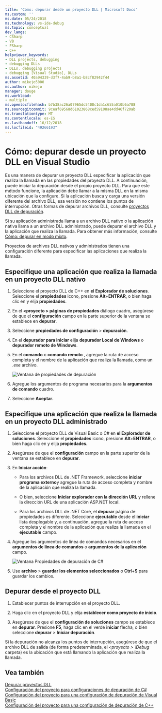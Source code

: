 ```yaml
---
title: 'Cómo: depurar desde un proyecto DLL | Microsoft Docs'
ms.custom: ''
ms.date: 05/24/2018
ms.technology: vs-ide-debug
ms.topic: conceptual
dev_langs:
- CSharp
- VB
- FSharp
- C++
helpviewer_keywords:
- DLL projects, debugging
- debugging DLLs
- DLLs, debugging projects
- debugging [Visual Studio], DLLs
ms.assetid: 40a94339-d3f7-4ab9-b8a1-b8cf82942f44
author: mikejo5000
ms.author: mikejo
manager: douge
ms.workload:
- multiple
ms.openlocfilehash: b7b38ac26a07965dc5408c1da1c655a010b6a788
ms.sourcegitcommit: 9ceaf69568d61023868ced59108ae4dd46f720ab
ms.translationtype: MT
ms.contentlocale: es-ES
ms.lasthandoff: 10/12/2018
ms.locfileid: "49266193"
---
```

# <a name="how-to-debug-from-a-dll-project-in-visual-studio"></a>Cómo: depurar desde un proyecto DLL en Visual Studio

Es una manera de depurar un proyecto DLL especificar la aplicación que realiza la llamada en las propiedades del proyecto DLL. A continuación, puede iniciar la depuración desde el propio proyecto DLL. Para que este método funcione, la aplicación debe llamar a la misma DLL en la misma ubicación que la configure. Si la aplicación busca y carga una versión diferente del archivo DLL, esa versión no contiene los puntos de interrupción. Otras formas de depurar archivos DLL, consulte [proyectos DLL de depuración](../debugger/debugging-dll-projects.md).
  
Si su aplicación administrada llama a un archivo DLL nativo o la aplicación nativa llama a un archivo DLL administrado, puede depurar el archivo DLL y la aplicación que realiza la llamada. Para obtener más información, consulte [Cómo: depurar en modo mixto](../debugger/how-to-debug-in-mixed-mode.md).   

Proyectos de archivos DLL nativos y administrados tienen una configuración diferente para especificar las aplicaciones que realiza la llamada. 

## <a name="specify-a-calling-app-in-a-native-dll-project"></a>Especifique una aplicación que realiza la llamada en un proyecto DLL nativo  
  
1. Seleccione el proyecto DLL de C++ en **el Explorador de soluciones**. Seleccione el **propiedades** icono, presione **Alt**+**ENTRAR**, o bien haga clic en y elija **propiedades**.
   
1. En el  **\<proyecto > páginas de propiedades** diálogo cuadro, asegúrese de que el **configuración** campo en la parte superior de la ventana se establece en **depurar**. 
   
1. Seleccione **propiedades de configuración** > **depuración**.  
   
1. En el **depurador para iniciar** elija **depurador Local de Windows** o **depurador remoto de Windows**.  
   
1. En el **comando** o **comando remoto** , agregue la ruta de acceso completa y el nombre de la aplicación que realiza la llamada, como un *.exe* archivo.
   
   ![Ventana de propiedades de depuración](../debugger/media/dbg-debugging-properties-dll.png "ventana Propiedades de depuración")  
   
1. Agregue los argumentos de programa necesarios para la **argumentos de comando** cuadro.  
   
1. Seleccione **Aceptar**.

## <a name="specify-a-calling-app-in-a-managed-dll-project"></a>Especifique una aplicación que realiza la llamada en un proyecto DLL administrado  
  
1. Seleccione el proyecto DLL de Visual Basic o C# en **el Explorador de soluciones**. Seleccione el **propiedades** icono, presione **Alt**+**ENTRAR**, o bien haga clic en y elija **propiedades**.
   
1. Asegúrese de que el **configuración** campo en la parte superior de la ventana se establece en **depurar**.
   
1. En **Iniciar acción**:
   
   - Para los archivos DLL de .NET Framework, seleccione **iniciar programa externo**y agregue la ruta de acceso completa y nombre de la aplicación que realiza la llamada.
     
   - O bien, seleccione **Iniciar explorador con la dirección URL** y rellene la dirección URL de una aplicación ASP.NET local. 
   
   - Para los archivos DLL de .NET Core, el **depurar** página de propiedades es diferente. Seleccione **ejecutable** desde el **iniciar** lista desplegable y, a continuación, agregue la ruta de acceso completa y el nombre de la aplicación que realiza la llamada en el **ejecutable** campo. 
   
1. Agregue los argumentos de línea de comandos necesarios en el **argumentos de línea de comandos** o **argumentos de la aplicación** campo.
   
   ![Ventana Propiedades de depuración de C#](../debugger/media/dbg-debugging-properties-dll-csharp.png "ventana Propiedades de depuración de C#") 
   
1. Use **archivo** > **guardar los elementos seleccionados** o **Ctrl**+**S** para guardar los cambios.

## <a name="debug-from-the-dll-project"></a>Depurar desde el proyecto DLL  
 
1. Establecer puntos de interrupción en el proyecto DLL.

1. Haga clic en el proyecto DLL y elija **establecer como proyecto de inicio**. 

1. Asegúrese de que el **configuración de soluciones** campo se establece en **depurar**. Presione **F5**, haga clic en el verde **iniciar** flecha, o bien seleccione **depurar** > **Iniciar depuración**.

Si la depuración no alcanza los puntos de interrupción, asegúrese de que el archivo DLL de salida (de forma predeterminada, el  *\<proyecto > \Debug* carpeta) es la ubicación que está llamando la aplicación que realiza la llamada.
  
## <a name="see-also"></a>Vea también  
 [Depurar proyectos DLL](../debugger/debugging-dll-projects.md)   
 [Configuración del proyecto para configuraciones de depuración de C#](../debugger/project-settings-for-csharp-debug-configurations.md)   
 [Configuración del proyecto para una configuración de depuración de Visual Basic](../debugger/project-settings-for-a-visual-basic-debug-configuration.md)   
 [Configuración del proyecto para una configuración de depuración de C++](../debugger/project-settings-for-a-cpp-debug-configuration.md)